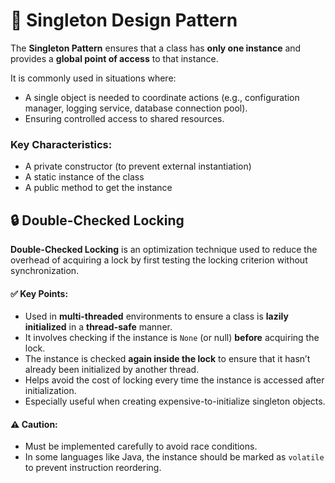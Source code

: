 # 🧩 Singleton Design Pattern

The **Singleton Pattern** ensures that a class has **only one instance** and provides a **global point of access** to that instance.

It is commonly used in situations where:
- A single object is needed to coordinate actions (e.g., configuration manager, logging service, database connection pool).
- Ensuring controlled access to shared resources.

### Key Characteristics:
- A private constructor (to prevent external instantiation)
- A static instance of the class
- A public method to get the instance

## 🔒 Double-Checked Locking

**Double-Checked Locking** is an optimization technique used to reduce the overhead of acquiring a lock by first testing the locking criterion without synchronization.

#### ✅ Key Points:
- Used in **multi-threaded** environments to ensure a class is **lazily initialized** in a **thread-safe** manner.
- It involves checking if the instance is `None` (or null) **before** acquiring the lock.
- The instance is checked **again inside the lock** to ensure that it hasn’t already been initialized by another thread.
- Helps avoid the cost of locking every time the instance is accessed after initialization.
- Especially useful when creating expensive-to-initialize singleton objects.

#### ⚠️ Caution:
- Must be implemented carefully to avoid race conditions.
- In some languages like Java, the instance should be marked as `volatile` to prevent instruction reordering.


